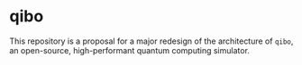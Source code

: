 # qibo

This repository is a proposal for a major redesign of the architecture of `qibo`, an open-source, high-performant quantum computing simulator.